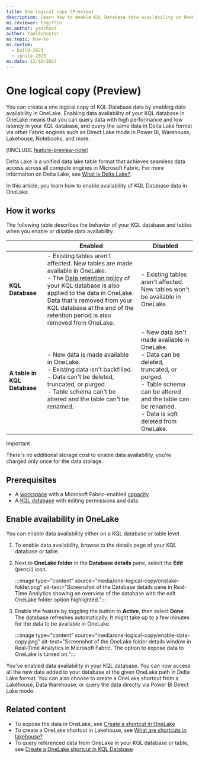 ```yaml
---
title: One logical copy (Preview)
description: Learn how to enable KQL Database data availability in OneLake.
ms.reviewer: tzgitlin
ms.author: yaschust
author: YaelSchuster
ms.topic: how-to
ms.custom:
  - build-2023
  - ignite-2023
ms.date: 12/19/2023
---
```

# One logical copy (Preview)

You can create a one logical copy of KQL Database data by enabling data availability in OneLake. Enabling data availability of your KQL database in OneLake means that you can query data with high performance and low latency in your KQL database, and query the same data in Delta Lake format via other Fabric engines such as Direct Lake mode in Power BI, Warehouse, Lakehouse, Notebooks, and more.

[!INCLUDE [feature-preview-note](../includes/feature-preview-note.md)]

Delta Lake is a unified data lake table format that achieves seamless data access across all compute engines in Microsoft Fabric. For more information on Delta Lake, see [What is Delta Lake?](/azure/synapse-analytics/spark/apache-spark-what-is-delta-lake).

In this article, you learn how to enable availability of KQL Database data in OneLake.

## How it works

The following table describes the behavior of your KQL database and tables when you enable or disable data availability.

| | Enabled| Disabled|
|------|---------|--------|
|**KQL Database**| - Existing tables aren't affected. New tables are made available in OneLake. <br/> - The [Data retention policy](data-policies.md#data-retention-policy) of your KQL database is also applied to the data in OneLake. Data that's removed from your KQL database at the end of the retention period is also removed from OneLake. | - Existing tables aren't affected. New tables won't be available in OneLake. |
|**A table in KQL Database**| - New data is made available in OneLake. <br/> - Existing data isn't backfilled. <br/> - Data can't be deleted, truncated, or purged. <br/> - Table schema can't be altered and the table can't be renamed. | - New data isn't made available in OneLake. <br/> - Data can be deleted, truncated, or purged. <br/> - Table schema can be altered and the table can be renamed. <br/> - Data is soft deleted from OneLake.|

> [!IMPORTANT]
> There's no additional storage cost to enable data availability, you're charged only once for the data storage.

## Prerequisites

* A [workspace](../get-started/create-workspaces.md) with a Microsoft Fabric-enabled [capacity](../enterprise/licenses.md#capacity)
* A [KQL database](create-database.md) with editing permissions and data

## Enable availability in OneLake

You can enable data availability either on a KQL database or table level.

1. To enable data availability, browse to the details page of your KQL database or table.
1. Next to **OneLake folder** in the **Database details** pane, select the **Edit** (pencil) icon.

    :::image type="content" source="media/one-logical-copy/onelake-folder.png" alt-text="Screenshot of the Database details pane in Real-Time Analytics showing an overview of the database with the edit OneLake folder option highlighted.":::

1. Enable the feature by toggling the button to **Active**, then select **Done**. The database refreshes automatically. It might take up to a few minutes for the data to be available in OneLake.

    :::image type="content" source="media/one-logical-copy/enable-data-copy.png" alt-text="Screenshot of the OneLake folder details window in Real-Time Analytics in Microsoft Fabric. The option to expose data to OneLake is turned on.":::

You've enabled data availability in your KQL database. You can now access all the new data added to your database at the given OneLake path in Delta Lake format. You can also choose to create a OneLake shortcut from a Lakehouse, Data Warehouse, or query the data directly via Power BI Direct Lake mode.

## Related content

* To expose the data in OneLake, see [Create a shortcut in OneLake](../onelake/create-onelake-shortcut.md)
* To create a OneLake shortcut in Lakehouse, see [What are shortcuts in lakehouse?](../data-engineering/lakehouse-shortcuts.md)
* To query referenced data from OneLake in your KQL database or table, see [Create a OneLake shortcut in KQL Database](onelake-shortcuts.md?tab=onelake-shortcut)
